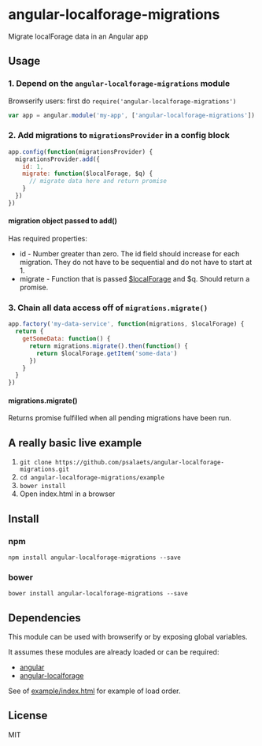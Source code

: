 # angular-localforage-migrations

Migrate localForage data in an Angular app

## Usage

### 1. Depend on the `angular-localforage-migrations` module

Browserify users: first do `require('angular-localforage-migrations')`

```js
var app = angular.module('my-app', ['angular-localforage-migrations'])
```

### 2. Add migrations to `migrationsProvider` in a config block

```js
app.config(function(migrationsProvider) {
  migrationsProvider.add({
    id: 1,
    migrate: function($localForage, $q) {
      // migrate data here and return promise
    }
  })
})
```

#### migration object passed to add()

Has required properties:

- id - Number greater than zero. The id field should increase for each migration. They do not have to be sequential and do not have to start at 1.
- migrate - Function that is passed [$localForage](https://github.com/ocombe/angular-localForage) and $q. Should return a promise.

### 3. Chain all data access off of `migrations.migrate()`

```js
app.factory('my-data-service', function(migrations, $localForage) {
  return {
    getSomeData: function() {
      return migrations.migrate().then(function() {
        return $localForage.getItem('some-data')
      })
    }
  }
})
```

#### migrations.migrate()

Returns promise fulfilled when all pending migrations have been run.

## A really basic live example

1. `git clone https://github.com/psalaets/angular-localforage-migrations.git`
2. `cd angular-localforage-migrations/example`
3. `bower install`
4. Open index.html in a browser

## Install

### npm

`npm install angular-localforage-migrations --save`

### bower

`bower install angular-localforage-migrations --save`

## Dependencies

This module can be used with browserify or by exposing global variables.

It assumes these modules are already loaded or can be required:

- [angular](https://github.com/angular/angular.js)
- [angular-localforage](https://github.com/ocombe/angular-localForage)

See of [example/index.html](https://github.com/psalaets/angular-localforage-migrations/blob/master/example/index.html) for example of load order.

## License

MIT